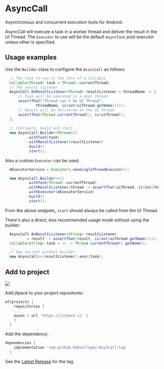 # AsyncCall
Asynchronous and concurrent execution tools for Android.  

AsyncCall will execute a task in a worker thread and deliver the result in the UI Thread. The `Executor` to use will be the default  `AsyncTask` pool executor unless other is specified.

## Usage examples

Use the `Builder` class to configure the `AsincCall` as follows:
```java
  // The task to run in the form of a Callable
  Callable<Thread> task = Thread::currentThread;
  // The result listener
  AsyncCall.OnResultListener<Thread> resultListener = threadName -> {
      // Task will be executed in a pool thread
      assertThat("Thread can't be UI Thread",
              threadName, is(not(uiThread.getName())));
      // Result will be delivered in the UI thread
      assertThat(Thread.currentThread(), is(uiThread));
  };
  
  // Configure, build and start
  new AsyncCall.Builder<Thread>()
          .withTask(task)
          .withResultListener(resultListener)
          .build()
          .start();
```
Also a custom `Executor` can be used:
```java
  mExecutorService = Executors.newSingleThreadExecutor();

  new AsyncCall.Builder<>()
          .withTask(Thread::currentThread)
          .withResultListener(thread -> assertThat(uiThread, is(not(thread))))
          .withExecutor(mExecutorService)
          .build()
          .start();
```
From the above snippets, `start` should always be called from the UI Thread.  

There's also a direct, less recommended usage mode without using the builder:
```java
  AsyncCall.OnResultListener<String> resultListener
          = result -> assertThat(result, is(not(uiThread.getName())));
  Callable<String> task = () -> Thread.currentThread().getName();

  // Raw variant without builder
  new AsyncCall<>(resultListener).exec(task);
```

## Add to project
[![](https://jitpack.io/v/eddiellopez/AsynCall.svg)](https://jitpack.io/#eddiellopez/AsynCall)

Add jitpack to your project repositores:
```gradle
allprojects {
    repositories {
    ...
    maven { url 'https://jitpack.io' }
    }
  }
```
Add the dependency:
```gradle
dependencies {
    implementation 'com.github.eddiellopez:AsynCall:tag'
  }
```
See the [Latest Release](https://github.com/eddiellopez/AsynCall/releases/latest) for the tag.

